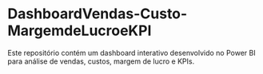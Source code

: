 # DashboardVendas-Custo-MargemdeLucroeKPI
Este repositório contém um dashboard interativo desenvolvido no Power BI para análise de vendas, custos, margem de lucro e KPIs.
